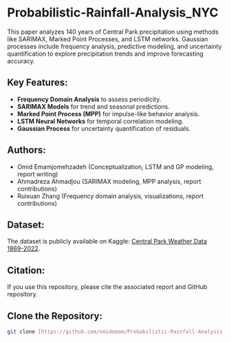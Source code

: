 # Probabilistic-Rainfall-Analysis_NYC
This paper analyzes 140 years of Central Park precipitation using methods like SARIMAX, Marked Point Processes, and LSTM networks. Gaussian processes include frequency analysis, predictive modeling, and uncertainty quantification to explore precipitation trends and improve forecasting accuracy.
## Key Features:
- **Frequency Domain Analysis** to assess periodicity.
- **SARIMAX Models** for trend and seasonal predictions.
- **Marked Point Process (MPP)** for impulse-like behavior analysis.
- **LSTM Neural Networks** for temporal correlation modeling.
- **Gaussian Process** for uncertainty quantification of residuals.

## Authors:
- Omid Emamjomehzadeh (Conceptualization, LSTM and GP modeling, report writing)
- Ahmadreza Ahmadjou (SARIMAX modeling, MPP analysis, report contributions)
- Ruixuan Zhang (Frequency domain analysis, visualizations, report contributions)

## Dataset:
The dataset is publicly available on Kaggle: [Central Park Weather Data 1869-2022](https://www.kaggle.com/datasets/danbraswell/new-york-city-weather-18692022).

## Citation:
If you use this repository, please cite the associated report and GitHub repository.


## Clone the Repository:

```bash
git clone [https://github.com/omidemam/Probabilistic-Rainfall-Analysis_NYC.git]


